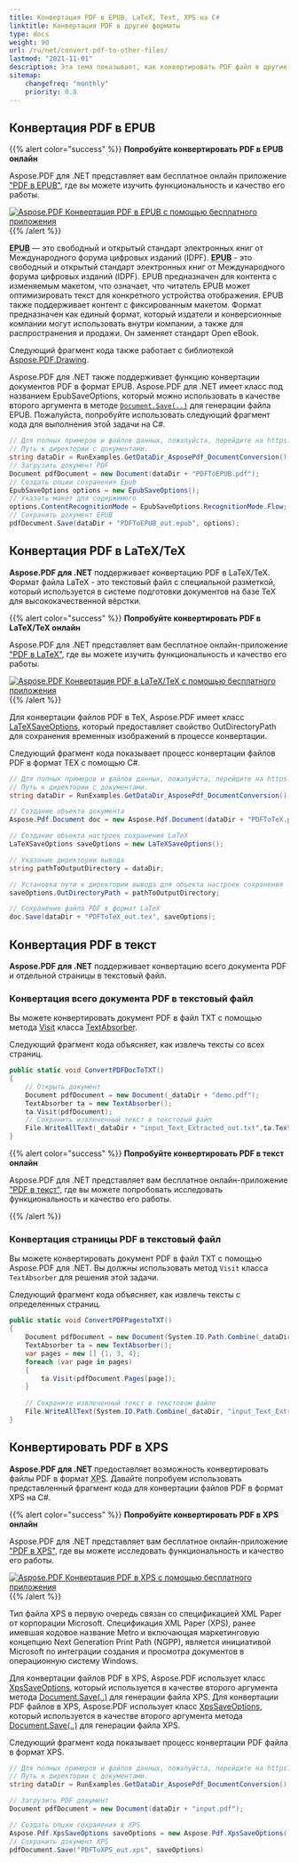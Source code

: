 ```yaml
---
title: Конвертация PDF в EPUB, LaTeX, Text, XPS на C#
linktitle: Конвертация PDF в другие форматы
type: docs
weight: 90
url: /ru/net/convert-pdf-to-other-files/
lastmod: "2021-11-01"
description: Эта тема показывает, как конвертировать PDF файл в другие форматы файлов, такие как EPUB, LaTeX, Text, XPS и другие, используя C# или .NET.
sitemap:
    changefreq: "monthly"
    priority: 0.8
---
```


## Конвертация PDF в EPUB

{{% alert color="success" %}}
**Попробуйте конвертировать PDF в EPUB онлайн**

Aspose.PDF для .NET представляет вам бесплатное онлайн приложение ["PDF в EPUB"](https://products.aspose.app/pdf/conversion/pdf-to-epub), где вы можете изучить функциональность и качество его работы.

[![Aspose.PDF Конвертация PDF в EPUB с помощью бесплатного приложения](pdf_to_epub.png)](https://products.aspose.app/pdf/conversion/pdf-to-epub)
{{% /alert %}}

**<abbr title="Электронная публикация">EPUB</abbr>** — это свободный и открытый стандарт электронных книг от Международного форума цифровых изданий (IDPF).
**<abbr title="Электронная публикация">EPUB</abbr>** - это свободный и открытый стандарт электронных книг от Международного форума цифровых изданий (IDPF).
EPUB предназначен для контента с изменяемым макетом, что означает, что читатель EPUB может оптимизировать текст для конкретного устройства отображения. EPUB также поддерживает контент с фиксированным макетом. Формат предназначен как единый формат, который издатели и конверсионные компании могут использовать внутри компании, а также для распространения и продажи. Он заменяет стандарт Open eBook.

Следующий фрагмент кода также работает с библиотекой [Aspose.PDF.Drawing](/pdf/ru/net/drawing/).

Aspose.PDF для .NET также поддерживает функцию конвертации документов PDF в формат EPUB. Aspose.PDF для .NET имеет класс под названием EpubSaveOptions, который можно использовать в качестве второго аргумента в методе [`Document.Save(..)`](https://reference.aspose.com/pdf/net/aspose.pdf/document/methods/save/index) для генерации файла EPUB.
Пожалуйста, попробуйте использовать следующий фрагмент кода для выполнения этой задачи на C#.

```csharp
// Для полных примеров и файлов данных, пожалуйста, перейдите на https://github.com/aspose-pdf/Aspose.PDF-for-.NET
// Путь к директории с документами.
string dataDir = RunExamples.GetDataDir_AsposePdf_DocumentConversion();
// Загрузить документ PDF
Document pdfDocument = new Document(dataDir + "PDFToEPUB.pdf");
// Создать опции сохранения Epub
EpubSaveOptions options = new EpubSaveOptions();
// Указать макет для содержимого
options.ContentRecognitionMode = EpubSaveOptions.RecognitionMode.Flow;
// Сохранить документ EPUB
pdfDocument.Save(dataDir + "PDFToEPUB_out.epub", options);
```
## Конвертация PDF в LaTeX/TeX

**Aspose.PDF для .NET** поддерживает конвертацию PDF в LaTeX/TeX.
Формат файла LaTeX - это текстовый файл с специальной разметкой, который используется в системе подготовки документов на базе TeX для высококачественной вёрстки.

{{% alert color="success" %}}
**Попробуйте конвертировать PDF в LaTeX/TeX онлайн**

Aspose.PDF для .NET представляет вам бесплатное онлайн-приложение ["PDF в LaTeX"](https://products.aspose.app/pdf/conversion/pdf-to-tex), где вы можете изучить функциональность и качество его работы.

[![Aspose.PDF Конвертация PDF в LaTeX/TeX с помощью бесплатного приложения](pdf_to_latex.png)](https://products.aspose.app/pdf/conversion/pdf-to-tex)
{{% /alert %}}

Для конвертации файлов PDF в TeX, Aspose.PDF имеет класс [LaTeXSaveOptions](https://reference.aspose.com/pdf/net/aspose.pdf/latexsaveoptions), который предоставляет свойство OutDirectoryPath для сохранения временных изображений в процессе конвертации.

Следующий фрагмент кода показывает процесс конвертации файлов PDF в формат TEX с помощью C#.

```csharp
// Для полных примеров и файлов данных, пожалуйста, перейдите на https://github.com/aspose-pdf/Aspose.PDF-for-.NET
// Путь к директории с документами.
string dataDir = RunExamples.GetDataDir_AsposePdf_DocumentConversion();

// Создание объекта документа
Aspose.Pdf.Document doc = new Aspose.Pdf.Document(dataDir + "PDFToTeX.pdf");

// Создание объекта настроек сохранения LaTeX          
LaTeXSaveOptions saveOptions = new LaTeXSaveOptions();

// Указание директории вывода
string pathToOutputDirectory = dataDir;

// Установка пути к директории вывода для объекта настроек сохранения
saveOptions.OutDirectoryPath = pathToOutputDirectory;

// Сохранение файла PDF в формат LaTeX           
doc.Save(dataDir + "PDFToTeX_out.tex", saveOptions);
```
## Конвертация PDF в текст

**Aspose.PDF для .NET** поддерживает конвертацию всего документа PDF и отдельной страницы в текстовый файл.

### Конвертация всего документа PDF в текстовый файл

Вы можете конвертировать документ PDF в файл TXT с помощью метода [Visit](https://reference.aspose.com/pdf/net/aspose.pdf.text/textabsorber/methods/visit/index) класса [TextAbsorber](https://reference.aspose.com/pdf/net/aspose.pdf.text/textabsorber).

Следующий фрагмент кода объясняет, как извлечь тексты со всех страниц.

```csharp
public static void ConvertPDFDocToTXT()
{
    // Открыть документ
    Document pdfDocument = new Document(_dataDir + "demo.pdf");
    TextAbsorber ta = new TextAbsorber();
    ta.Visit(pdfDocument);
    // Сохранить извлеченный текст в текстовый файл
    File.WriteAllText(_dataDir + "input_Text_Extracted_out.txt",ta.Text);
}
```

{{% alert color="success" %}}
**Попробуйте конвертировать PDF в текст онлайн**

Aspose.PDF для .NET представляет вам бесплатное онлайн-приложение ["PDF в текст"](https://products.aspose.app/pdf/conversion/pdf-to-txt), где вы можете попробовать исследовать функциональность и качество его работы.

{{% /alert %}}


### Конвертация страницы PDF в текстовый файл

Вы можете конвертировать документ PDF в файл TXT с помощью Aspose.PDF для .NET. Вы должны использовать метод `Visit` класса `TextAbsorber` для решения этой задачи.

Следующий фрагмент кода объясняет, как извлечь тексты с определенных страниц.

```csharp
public static void ConvertPDFPagestoTXT()
{
    Document pdfDocument = new Document(System.IO.Path.Combine(_dataDir, "demo.pdf"));
    TextAbsorber ta = new TextAbsorber();
    var pages = new [] {1, 3, 4};
    foreach (var page in pages)
    {
        ta.Visit(pdfDocument.Pages[page]);
    }
   
    // Сохраните извлеченный текст в текстовом файле
    File.WriteAllText(System.IO.Path.Combine(_dataDir, "input_Text_Extracted_out.txt"), ta.Text);
}
```
## Конвертировать PDF в XPS

**Aspose.PDF для .NET** предоставляет возможность конвертировать файлы PDF в формат <abbr title="XML Paper Specification">XPS</abbr>. Давайте попробуем использовать представленный фрагмент кода для конвертации файлов PDF в формат XPS на C#.

{{% alert color="success" %}}
**Попробуйте конвертировать PDF в XPS онлайн**

Aspose.PDF для .NET представляет вам бесплатное онлайн-приложение ["PDF в XPS"](https://products.aspose.app/pdf/conversion/pdf-to-xps), где вы можете исследовать функциональность и качество его работы.

[![Aspose.PDF Конвертация PDF в XPS с помощью бесплатного приложения](pdf_to_xps.png)](https://products.aspose.app/pdf/conversion/pdf-to-xps)
{{% /alert %}}

Тип файла XPS в первую очередь связан со спецификацией XML Paper от корпорации Microsoft. Спецификация XML Paper (XPS), ранее имевшая кодовое название Metro и включающая маркетинговую концепцию Next Generation Print Path (NGPP), является инициативой Microsoft по интеграции создания и просмотра документов в операционную систему Windows.

Для конвертации файлов PDF в XPS, Aspose.PDF использует класс [XpsSaveOptions](https://reference.aspose.com/net/pdf/aspose.pdf/xpssaveoptions), который используется в качестве второго аргумента метода [Document.Save(..)](https://reference.aspose.com/pdf/net/aspose.pdf/document/methods/save/index) для генерации файла XPS.
Для конвертации PDF файлов в XPS, Aspose.PDF использует класс [XpsSaveOptions](https://reference.aspose.com/net/pdf/aspose.pdf/xpssaveoptions), который используется в качестве второго аргумента метода [Document.Save(..)](https://reference.aspose.com/pdf/net/aspose.pdf/document/methods/save/index) для генерации файла XPS.

Следующий фрагмент кода показывает процесс конвертации PDF файла в формат XPS.

```csharp
// Для полных примеров и файлов данных, пожалуйста, перейдите на https://github.com/aspose-pdf/Aspose.PDF-for-.NET
// Путь к директории с документами.
string dataDir = RunExamples.GetDataDir_AsposePdf_DocumentConversion();

// Загрузить PDF документ
Document pdfDocument = new Document(dataDir + "input.pdf");

// Создать опции сохранения в XPS
Aspose.Pdf.XpsSaveOptions saveOptions = new Aspose.Pdf.XpsSaveOptions();
// Сохранить документ XPS
pdfDocument.Save("PDFToXPS_out.xps", saveOptions)
```
